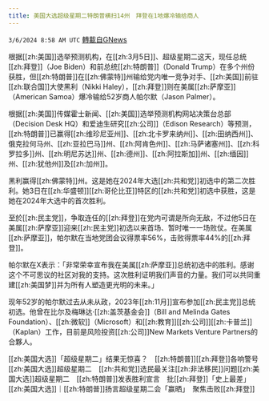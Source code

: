 ```yaml
---
title: 美国大选超级星期二特朗普横扫14州　拜登在1地爆冷输给商人
---
```

`3/6/2024 8:58 AM UTC` [轉載自GNews](https://gnews.org/articles/2370075)

根据[[zh:美国]]选举预测机构，在[[zh:3月5日]]、超级星期二这天，现任总统[[zh:拜登]]（Joe Biden）和前总统[[zh:特朗普]]（Donald Trump）在多个州份获胜，但[[zh:特朗普]]在[[zh:佛蒙特]]州输给党内唯一竞争对手、[[zh:美国]]前驻[[zh:联合国]]大使黑利（Nikki Haley），[[zh:拜登]]则在美属[[zh:萨摩亚]]（American Samoa）爆冷输给52岁商人帕尔默（Jason Palmer）。

根据[[zh:美国]]传媒霍士新闻、[[zh:美国]]选举预测机构网站决策台总部（Decision Desk HQ）和爱迪生研究[[zh:公司]]（Edison Research）等预测，[[zh:特朗普]]已赢得[[zh:维珍尼亚州]]、[[zh:北卡罗来纳州]]、[[zh:田纳西州]]、俄克拉何马州、[[zh:亚拉巴马]]州、[[zh:阿肯色州]]、[[zh:马萨诸塞州]]、[[zh:科罗拉多]]州、[[zh:明尼苏达]]州、[[zh:德州]]、[[zh:阿拉斯加]]州、[[zh:缅因]]州、[[zh:犹他州]]及[[zh:加州]]。

黑利赢得[[zh:佛蒙特]]州。这是她在2024年大选[[zh:共和党]]初选中的第二次胜利。她3日在[[zh:华盛顿]][[zh:哥伦比亚]]特区的[[zh:共和党]]初选中获胜，这是她在2024年大选中的首次胜利。

至於[[zh:民主党]]，争取连任的[[zh:拜登]]在党内可谓是所向无敌，不过他5日在美属[[zh:萨摩亚]]迎来[[zh:民主党]]初选以来首场、暂时唯一一场败仗。在美属[[zh:萨摩亚]]，帕尔默在当地党团会议得票率56%，击败得票率44%的[[zh:拜登]]。

帕尔默在X表示：「非常荣幸宣布我在美属[[zh:萨摩亚]]总统初选中的胜利。感谢这个不可思议的社区对我的支持。这次胜利证明我们声音的力量。我们可以共同重建[[zh:美国梦]]并为所有人塑造更光明的未来。」

现年52岁的帕尔默过去从未从政，2023年[[zh:11月]]宣布参加[[zh:民主党]]总统初选。他曾在比尔及梅琳达·[[zh:盖茨基金会]]（Bill and Melinda Gates Foundation）、[[zh:微软]]（Microsoft）和[[zh:教育]][[zh:公司]][[zh:卡普兰]]（Kaplan）工作，目前是风险投资[[zh:公司]]New Markets Venture Partners的合夥人。

[[zh:美国大选]]「超级星期二」结果无惊喜？　[[zh:特朗普]][[zh:拜登]]各响警号[[zh:美国大选]]超级星期二　[[zh:共和党]]选民最关注[[zh:非法移民]]问题[[zh:美国大选]]超级星期二　[[zh:特朗普]]发表胜利宣言　批[[zh:拜登]]「史上最差」[[zh:美国大选]]｜[[zh:特朗普]]扬言超级星期二会「赢晒」　聚焦击败[[zh:拜登]]
